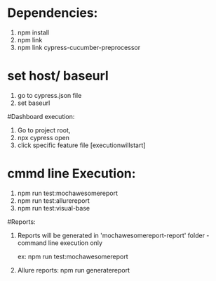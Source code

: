 # Dependencies:
1. npm install
2. npm link
3. npm link cypress-cucumber-preprocessor

# set host/ baseurl
1. go to cypress.json file
2. set baseurl

#Dashboard execution:
1. Go to project root, 
2. npx cypress open
3. click specific feature file [executionwillstart]

# cmmd line Execution:
1. npm run test:mochawesomereport
2. npm run test:allurereport
3. npm run test:visual-base

#Reports:
1. Reports will be generated in 'mochawesomereport-report' folder - command line execution only
  
   ex: npm run test:mochawesomereport

2. Allure reports: npm run generatereport






